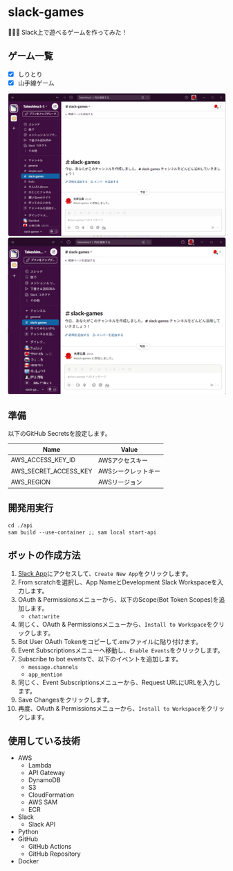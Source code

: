 # slack-games

🍺🍺🍺 Slack上で遊べるゲームを作ってみた！  

## ゲーム一覧

- [x] しりとり
- [x] 山手線ゲーム

![しりとり](./docs/img/shiritori.gif)  
![山手線ゲーム](./docs/img/yamanote.gif)  

<!-- 1152 x 755 -->

## 準備

以下のGitHub Secretsを設定します。  

| Name | Value |
| --- | --- |
| AWS_ACCESS_KEY_ID | AWSアクセスキー |
| AWS_SECRET_ACCESS_KEY | AWSシークレットキー |
| AWS_REGION | AWSリージョン |

## 開発用実行

```shell
cd ./api
sam build --use-container ;; sam local start-api
```

## ボットの作成方法

1. [Slack App](https://api.slack.com/apps)にアクセスして、`Create New App`をクリックします。
2. From scratchを選択し、App NameとDevelopment Slack Workspaceを入力します。
3. OAuth & Permissionsメニューから、以下のScope(Bot Token Scopes)を追加します。
   - `chat:write`
4. 同じく、OAuth & Permissionsメニューから、`Install to Workspace`をクリックします。
5. Bot User OAuth Tokenをコピーして.envファイルに貼り付けます。
6. Event Subscriptionsメニューへ移動し、`Enable Events`をクリックします。
7. Subscribe to bot eventsで、以下のイベントを追加します。
   - `message.channels`
   - `app_mention`
8. 同じく、Event Subscriptionsメニューから、Request URLにURLを入力します。
9. Save Changesをクリックします。
10. 再度、OAuth & Permissionsメニューから、`Install to Workspace`をクリックします。

## 使用している技術

- AWS
  - Lambda
  - API Gateway
  - DynamoDB
  - S3
  - CloudFormation
  - AWS SAM
  - ECR
- Slack
  - Slack API
- Python
- GitHub
  - GitHub Actions
  - GitHub Repository
- Docker
